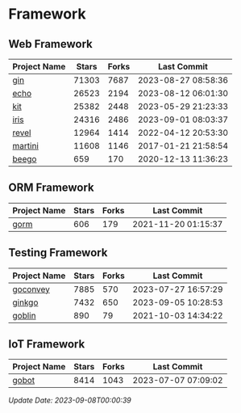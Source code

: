 # Framework

## Web Framework
| Project Name | Stars | Forks | Last Commit |
| ------------ | ----- | ----- | ----------- |
| [gin](https://github.com/gin-gonic/gin) | 71303 | 7687 | 2023-08-27 08:58:36 |
| [echo](https://github.com/labstack/echo) | 26523 | 2194 | 2023-08-12 06:01:30 |
| [kit](https://github.com/go-kit/kit) | 25382 | 2448 | 2023-05-29 21:23:33 |
| [iris](https://github.com/kataras/iris) | 24316 | 2486 | 2023-09-01 08:03:37 |
| [revel](https://github.com/revel/revel) | 12964 | 1414 | 2022-04-12 20:53:30 |
| [martini](https://github.com/go-martini/martini) | 11608 | 1146 | 2017-01-21 21:58:54 |
| [beego](https://github.com/astaxie/beego) | 659 | 170 | 2020-12-13 11:36:23 |

## ORM Framework
| Project Name | Stars | Forks | Last Commit |
| ------------ | ----- | ----- | ----------- |
| [gorm](https://github.com/jinzhu/gorm) | 606 | 179 | 2021-11-20 01:15:37 |

## Testing Framework
| Project Name | Stars | Forks | Last Commit |
| ------------ | ----- | ----- | ----------- |
| [goconvey](https://github.com/smartystreets/goconvey) | 7885 | 570 | 2023-07-27 16:57:29 |
| [ginkgo](https://github.com/onsi/ginkgo) | 7432 | 650 | 2023-09-05 10:28:53 |
| [goblin](https://github.com/franela/goblin) | 890 | 79 | 2021-10-03 14:34:22 |

## IoT Framework
| Project Name | Stars | Forks | Last Commit |
| ------------ | ----- | ----- | ----------- |
| [gobot](https://github.com/hybridgroup/gobot) | 8414 | 1043 | 2023-07-07 07:09:02 |

*Update Date: 2023-09-08T00:00:39*